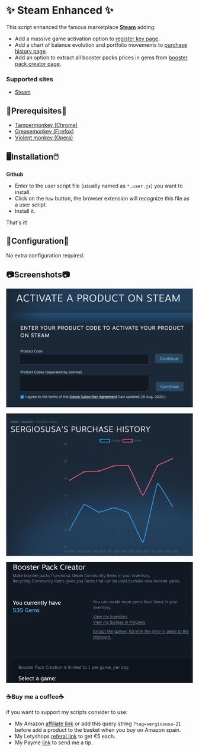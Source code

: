 # ✨ Steam Enhanced ✨

This script enhanced the famous marketplace **[Steam](https://store.steampowered.com/)** adding:

* Add a massive game activation option to [register key page](https://store.steampowered.com/account/registerkey).
* Add a chart of balance evolution and portfolio movements to [purchase history page](https://store.steampowered.com/account/history/).
* Add an option to extract all booster packs prices in gems from [booster pack creator page](https://steamcommunity.com//tradingcards/boostercreator).

### Supported sites

- [Steam](https://store.steampowered.com/)

## 📌Prerequisites📎

- [Tampermonkey (Chrome)](https://tampermonkey.net)
- [Greasemonkey (Firefox)](http://www.greasespot.net)
- [Violent monkey (Opera)](https://addons.opera.com/sk/extensions/details/violent-monkey/)

## 🖥️Installation🖱️

**Github**

- Enter to the user script file (usually named as <code>*.user.js</code>) you want to install.
- Click on the <code>Raw</code> button, the browser extension will recognize this file as a user script.
- Install it.

That's it!

## 🔧Configuration🔧

No extra configuration required.

## 📷Screenshots📷

![Massive game activation option](screenshots/steam-enhanced-1.png)

![Chart on purchase history page](screenshots/steam-enhanced-2.png)

![Extract booster packs prices in gems option](screenshots/steam-enhanced-3.png)

### ☕Buy me a coffee☕

If you want to support my scripts consider to use:

- My Amazon [affiliate link](https://amazon.es/?tag=sergiosusa-21) or add this query string ``?tag=sergiosusa-21`` before add a product to the basket when you buy on Amazon spain.
- My Letyshops [referal link](https://letyshops.com/es/winwin?ww=17530599) to get €5 each.
- My Payme [link](https://paypal.me/sergiosusa?locale.x=es_ES) to send me a tip.